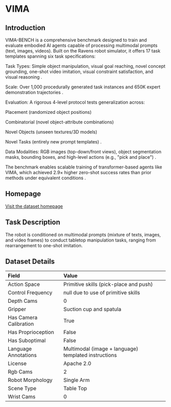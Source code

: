 # VIMA


## Introduction

VIMA-BENCH is a comprehensive benchmark designed to train and evaluate embodied AI agents capable of processing multimodal prompts (text, images, videos). Built on the Ravens robot simulator, it offers 17 task templates spanning six task specifications:

Task Types: Simple object manipulation, visual goal reaching, novel concept grounding, one-shot video imitation, visual constraint satisfaction, and visual reasoning .

Scale: Over 1,000 procedurally generated task instances and 650K expert demonstration trajectories .

Evaluation: A rigorous 4-level protocol tests generalization across:

Placement (randomized object positions)

Combinatorial (novel object-attribute combinations)

Novel Objects (unseen textures/3D models)

Novel Tasks (entirely new prompt templates) .

Data Modalities: RGB images (top-down/front views), object segmentation masks, bounding boxes, and high-level actions (e.g., "pick and place") .

The benchmark enables scalable training of transformer-based agents like VIMA, which achieved 2.9× higher zero-shot success rates than prior methods under equivalent conditions .



## Homepage

[Visit the dataset homepage](https://vimalabs.github.io/)


## Task Description

The robot is conditioned on multimodal prompts (mixture of texts, images, and video frames) to conduct tabletop manipulation tasks, ranging from rearrangement to one-shot imitation.


## Dataset Details

| Field                            | Value                    |
|:---------------------------------|:-------------------------|
| Action Space                     | Primitive skills (pick-place and push)           |
| Control Frequency                     | null due to use of primitive skills           |
| Depth Cams                     | 0           |
| Gripper                     | Suction cup and spatula           |
| Has Camera Calibration                     | True           |
| Has Proprioception                     | False           |
| Has Suboptimal                     | False           |
| Language Annotations                     | Multimodal (image + language) templated instructions           |
| License                     | Apache 2.0           |
| Rgb Cams                     | 2           |
| Robot Morphology                     | Single Arm           |
| Scene Type                     | Table Top           |
| Wrist Cams                     | 0           |



